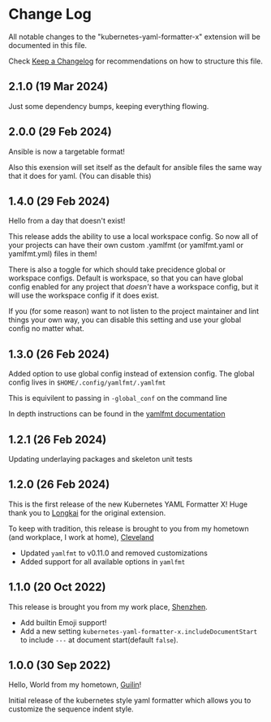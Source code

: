 # Change Log

All notable changes to the "kubernetes-yaml-formatter-x" extension will be documented in this file.

Check [Keep a Changelog](http://keepachangelog.com/) for recommendations on how to structure this file.

## 2.1.0 (19 Mar 2024)

Just some dependency bumps, keeping everything flowing.

## 2.0.0 (29 Feb 2024)

Ansible is now a targetable format!

Also this exension will set itself as the default for ansible files the same way that it does for yaml. (You can disable this)

## 1.4.0 (29 Feb 2024)

Hello from a day that doesn't exist!

This release adds the ability to use a local workspace config. So now all of your projects can have their own custom .yamlfmt (or yamlfmt.yaml or yamlfmt.yml) files in them!

There is also a toggle for which should take precidence global or workspace configs. Default is workspace, so that you can have global config enabled for any project that _doesn't_ have a workspace config, but it will use the workspace config if it does exist.

If you (for some reason) want to not listen to the project maintainer and lint things your own way, you can disable this setting and use your global config no matter what.

## 1.3.0 (26 Feb 2024)

Added option to use global config instead of extension config.
The global config lives in `$HOME/.config/yamlfmt/.yamlfmt`

This is equivilent to passing in `-global_conf` on the command line

In depth instructions can be found in the [yamlfmt documentation](https://github.com/google/yamlfmt/blob/main/docs/config-file.md)

## 1.2.1 (26 Feb 2024)

Updating underlaying packages and skeleton unit tests

## 1.2.0 (26 Feb 2024)

This is the first release of the new Kubernetes YAML Formatter X!
Huge thank you to [Longkai](https://github.com/longkai) for the original extension.

To keep with tradition, this release is brought to you from my hometown (and workplace, I work at home), [Cleveland](https://en.wikipedia.org/wiki/Cleveland)

- Updated `yamlfmt` to v0.11.0 and removed customizations
- Added support for all available options in `yamlfmt`

## 1.1.0 (20 Oct 2022)

This release is brought you from my work place, [Shenzhen](https://en.wikipedia.org/wiki/Shenzhen).

- Add builtin Emoji support!
- Add a new setting `kubernetes-yaml-formatter-x.includeDocumentStart` to include `---` at document start(default `false`).

## 1.0.0 (30 Sep 2022)

Hello, World from my hometown, [Guilin](https://en.wikipedia.org/wiki/Guilin)!

Initial release of the kubernetes style yaml formatter which allows you to customize the sequence indent style.
